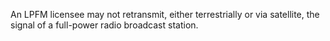 An LPFM licensee may not retransmit, either terrestrially or via satellite, the signal of a full-power radio broadcast station.

